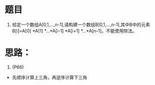 # 题目
1. 给定一个数组A[0,1,...,n-1],请构建一个数组B[0,1,...,n-1],其中B中的元素B[i]=A[0] *A[1] *...*A[i-1] *A[i+1] *...*A[n-1]。不能使用除法。
# 思路：
1. (P66)
- 先顺序计算上三角，再逆序计算下三角